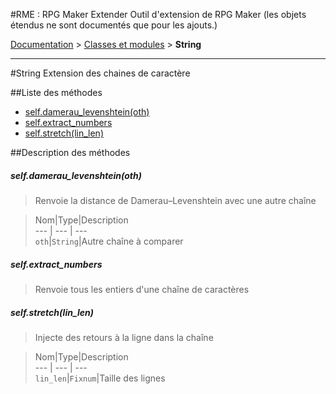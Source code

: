#RME : RPG Maker Extender
Outil d'extension de RPG Maker
    (les objets étendus ne sont documentés que pour les ajouts.)

[Documentation](README.md) > [Classes et modules](__class-and-module_list.md) > **String**  
- - -  
#String
Extension des chaines de caractère

##Liste des méthodes
*    [self.damerau_levenshtein(oth)](#selfdamerau_levenshteinoth)
*    [self.extract_numbers](#selfextract_numbers)
*    [self.stretch(lin_len)](#selfstretchlin_len)


##Description des méthodes
##### self.damerau_levenshtein(oth)

> Renvoie la distance de Damerau–Levenshtein avec 
                            une autre chaîne

  
> Nom|Type|Description  
--- | --- | ---  
`oth`|`String`|Autre chaîne à comparer  






##### self.extract_numbers

> Renvoie tous les entiers d'une chaîne de caractères

  
> 





##### self.stretch(lin_len)

> Injecte des retours à la ligne dans la chaîne

  
> Nom|Type|Description  
--- | --- | ---  
`lin_len`|`Fixnum`|Taille des lignes  






